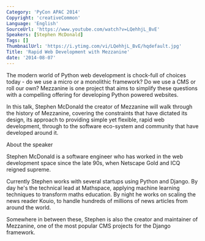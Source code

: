 ```yaml
---
Category: 'PyCon APAC 2014'
Copyright: 'creativeCommon'
Language: 'English'
SourceUrl: 'https://www.youtube.com/watch?v=LQehhjL_BvE'
Speakers: [Stephen McDonald]
Tags: []
ThumbnailUrl: 'https://i.ytimg.com/vi/LQehhjL_BvE/hqdefault.jpg'
Title: 'Rapid Web Development with Mezzanine'
date: '2014-08-07'
---
```

The modern world of Python web development is chock-full of choices today - do we use a micro or a monolithic framework? Do we use a CMS or roll our own? Mezzanine is one project that aims to simplify these questions with a compelling offering for developing Python powered websites.

In this talk, Stephen McDonald the creator of Mezzanine will walk through the history of Mezzanine, covering the constraints that have dictated its design, its approach to providing simple yet flexible, rapid web development, through to the software eco-system and community that have developed around it.


About the speaker

Stephen McDonald is a software engineer who has worked in the web development space since the late 90s, when Netscape Gold and ICQ reigned supreme.

Currently Stephen works with several startups using Python and Django. By day he's the technical lead at Mathspace, applying machine learning techniques to transform maths education. By night he works on scaling the news reader Kouio, to handle hundreds of millions of news articles from around the world.

Somewhere in between these, Stephen is also the creator and maintainer of Mezzanine, one of the most popular CMS projects for the Django framework.
